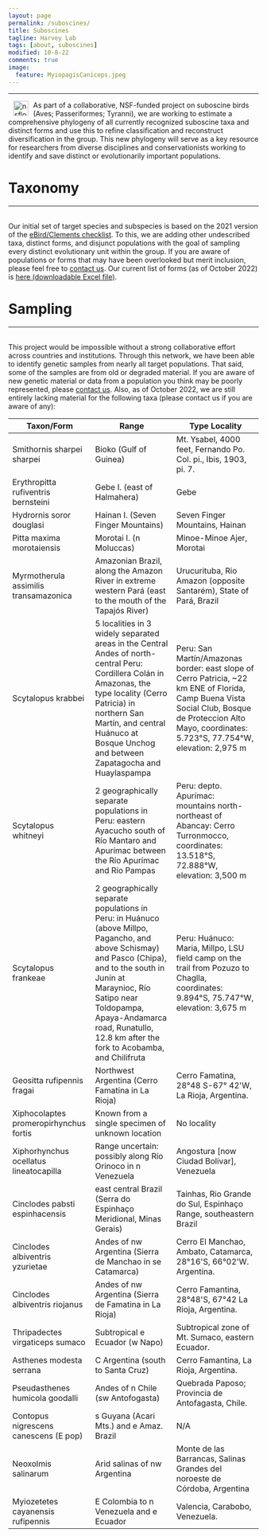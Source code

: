 ```yaml
---
layout: page
permalink: /suboscines/
title: Suboscines
tagline: Harvey Lab
tags: [about, suboscines]
modified: 10-8-22
comments: true
image:
  feature: MyiopagisCaniceps.jpeg
---
```

***

<img align="left" src="/images/nsflogo.png" alt="nsflogo" width="30" hspace="10"/>
As part of a collaborative, NSF-funded project on suboscine birds (Aves; Passeriformes; Tyranni), we are working to estimate a comprehensive phylogeny of all currently recognized suboscine taxa and distinct forms and use this to refine classification and reconstruct diversification in the group. This new phylogeny will serve as a key resource for researchers from diverse disciplines and conservationists working to identify and save distinct or evolutionarily important populations.

<br />


# Taxonomy
***

<br />
Our initial set of target species and subspecies is based on the 2021 version of the <a href="https://www.birds.cornell.edu/clementschecklist/download/" target="_blank">eBird/Clements checklist</a>. To this, we are adding other undescribed taxa, distinct forms, and disjunct populations with the goal of sampling every distinct evolutionary unit within the group. If you are aware of populations or forms that may have been overlooked but merit inclusion, please feel free to <a href="mailto:mgh272@gmail.com" target="_blank">contact us</a>. Our current list of forms (as of October 2022) is <a href="https://mgharvey.github.io/docs/suboscine_taxa.xlsx" target="_blank">here (downloadable Excel file)</a>.


# Sampling
***

<br />
This project would be impossible without a strong collaborative effort across countries and institutions. Through this network, we have been able to identify genetic samples from nearly all target populations. That said, some of the samples are from old or degraded material. If you are aware of new genetic material or data from a population you think may be poorly represented, please <a href="mailto:mgh272@gmail.com" target="_blank">contact us</a>. Also, as of October 2022, we are still entirely lacking material for the following taxa (please contact us if you are aware of any):

| Taxon/Form  | Range | Type Locality |
| ----------- | ----------- | ----------- |
| Smithornis sharpei sharpei | Bioko (Gulf of Guinea) | Mt. Ysabel, 4000 feet, Fernando Po. Col. pi., Ibis, 1903, pi. 7. |
| Erythropitta rufiventris bernsteini | Gebe I. (east of Halmahera) | Gebe |
| Hydrornis soror douglasi | Hainan I. (Seven Finger Mountains) | Seven Finger Mountains, Hainan |
| Pitta maxima morotaiensis | Morotai I. (n Moluccas) | Minoe-Minoe Ajer, Morotai |
| Myrmotherula assimilis transamazonica | Amazonian Brazil, along the Amazon River in extreme western Pará (east to the mouth of the Tapajós River) | Urucurituba, Rio Amazon (opposite Santarém), State of Pará, Brazil |
| Scytalopus krabbei | 5 localities in 3 widely separated areas in the Central Andes of north-central Peru: Cordillera Colán in Amazonas, the type locality (Cerro Patricia) in northern San Martín, and central Huánuco at Bosque Unchog and between Zapatagocha and Huaylaspampa | Peru: San Martín/Amazonas border: east slope of Cerro Patricia, ~22 km ENE of Florida, Camp Buena Vista Social Club, Bosque de Proteccion Alto Mayo, coordinates: 5.723°S, 77.754°W, elevation: 2,975 m |
| Scytalopus whitneyi | 2 geographically separate populations in Peru: eastern Ayacucho south of Río Mantaro and Apurímac between the Río Apurímac and Río Pampas | Peru: depto. Apurímac: mountains north-northeast of Abancay: Cerro Turronmocco, coordinates: 13.518°S, 72.888°W, elevation: 3,500 m |
| Scytalopus frankeae | 2 geographically separate populations in Peru: in Huánuco (above Millpo, Pagancho, and above Schismay) and Pasco (Chipa), and to the south in Junín at Maraynioc, Río Satipo near Toldopampa, Apaya-Andamarca road, Runatullo, 12.8 km after the fork to Acobamba, and Chilifruta | Peru: Huánuco: Maria, Millpo, LSU field camp on the trail from Pozuzo to Chaglla, coordinates: 9.894°S, 75.747°W, elevation: 3,675 m |
| Geositta rufipennis fragai | Northwest Argentina (Cerro Famatina in La Rioja) | Cerro Famatina, 28°48 S-67° 42'W, La Rioja, Argentina. |
| Xiphocolaptes promeropirhynchus fortis | Known from a single specimen of unknown location | No locality |
| Xiphorhynchus ocellatus lineatocapilla | Range uncertain: possibly along Río Orinoco in n Venezuela | Angostura [now Ciudad Bolivar], Venezuela |
| Cinclodes pabsti espinhacensis | east central Brazil (Serra do Espinhaço Meridional, Minas Gerais) | Tainhas, Rio Grande do Sul, Espinhaço Range, southeastern Brazil |
| Cinclodes albiventris yzurietae | Andes of nw Argentina (Sierra de Manchao in se Catamarca) | Cerro El Manchao, Ambato, Catamarca, 28°16'S, 66°02'W. Argentina. |
| Cinclodes albiventris riojanus | Andes of nw Argentina (Sierra de Famatina in La Rioja) | Cerro Famantina, 28°48'S, 67°42 La Rioja, Argentina. |
| Thripadectes virgaticeps sumaco | Subtropical e Ecuador (w Napo) | Subtropical zone of Mt. Sumaco, eastern Ecuador. |
| Asthenes modesta serrana | C Argentina (south to Santa Cruz) | Cerro Famantina, La Rioja, Argentina. |
| Pseudasthenes humicola goodalli | Andes of n Chile (sw Antofogasta) | Quebrada Paposo; Provincia de Antofagasta, Chile. |
| Contopus nigrescens canescens (E pop) | s Guyana (Acari Mts.) and e Amaz. Brazil | N/A |
| Neoxolmis salinarum | Arid salinas of nw Argentina | Monte de las Barrancas, Salinas Grandes del noroeste de Córdoba, Argentina |
| Myiozetetes cayanensis rufipennis | E Colombia to n Venezuela and e Ecuador | Valencia, Carabobo, Venezuela. |
